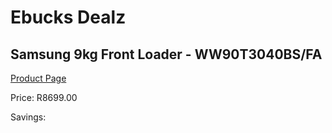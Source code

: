 
# Ebucks Dealz
## Samsung 9kg Front Loader - WW90T3040BS/FA
[Product Page](https://www.ebucks.com/web/shop/productSelected.do?prodId=1226258421&catId=704981826)

Price: R8699.00

Savings: 


	